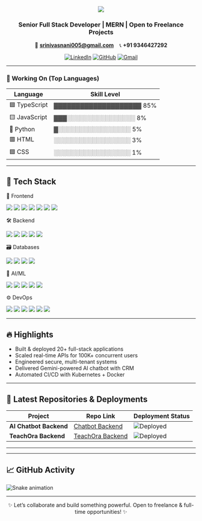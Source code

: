 <!-- GitHub README | Pragada N D S Sai Srinivas -->

<div align="center">

<img src="https://capsule-render.vercel.app/api?type=waving&color=0:0B1120,100:2563EB&height=230&section=header&text=Pragada%20N%20D%20S%20Sai%20Srinivas&fontSize=42&fontColor=FFFFFF&animation=fadeIn" />

<h3> Senior Full Stack Developer | MERN | Open to Freelance Projects</h3>

📧 **srinivasnani005@gmail.com** &nbsp;&nbsp;&nbsp;📞 **+91 9346427292**  

[![LinkedIn](https://img.shields.io/badge/-LinkedIn-0A66C2?style=for-the-badge&logo=linkedin&logoColor=white)](https://linkedin.com/in/pragadasrinivas)
[![GitHub](https://img.shields.io/badge/-GitHub-181717?style=for-the-badge&logo=github&logoColor=white)](https://github.com/srinivasnani005)
[![Gmail](https://img.shields.io/badge/-Gmail-EA4335?style=for-the-badge&logo=gmail&logoColor=white)](mailto:srinivasnani005@gmail.com)

</div>

---

### 🧾 Working On (Top Languages)

| Language     | Skill Level                             |
|--------------|------------------------------------------|
| 🟦 TypeScript | ▓▓▓▓▓▓▓▓▓▓▓▓▓▓▓▓▓▓▓▓ 85%                |
| 🟨 JavaScript | ▓▓▓░░░░░░░░░░░░░░░░ 8%                  |
| 🐍 Python     | ▓░░░░░░░░░░░░░░░░░ 5%                   |
| 🟥 HTML       | ░░░░░░░░░░░░░░░░░░ 3%                   |
| 🟦 CSS        | ░░░░░░░░░░░░░░░░░░ 1%                   |

---

## 🚀 Tech Stack

🎨 Frontend
<div align="left">
<img src="https://img.shields.io/badge/-React.js-61DAFB?style=for-the-badge&logo=react&logoColor=white" />
<img src="https://img.shields.io/badge/-TypeScript-3178C6?style=for-the-badge&logo=typescript&logoColor=white" />
<img src="https://img.shields.io/badge/-TailwindCSS-38B2AC?style=for-the-badge&logo=tailwindcss&logoColor=white" />
<img src="https://img.shields.io/badge/-MUI-007FFF?style=for-the-badge&logo=mui&logoColor=white" />
<img src="https://img.shields.io/badge/-Redux-764ABC?style=for-the-badge&logo=redux&logoColor=white" />
<img src="https://img.shields.io/badge/-HTML5-E34F26?style=for-the-badge&logo=html5&logoColor=white" />
<img src="https://img.shields.io/badge/-CSS3-1572B6?style=for-the-badge&logo=css3&logoColor=white" />
</div>

🛠 Backend
<div align="left">
<img src="https://img.shields.io/badge/-Node.js-339933?style=for-the-badge&logo=node.js&logoColor=white" />
<img src="https://img.shields.io/badge/-NestJS-E0234E?style=for-the-badge&logo=nestjs&logoColor=white" />
<img src="https://img.shields.io/badge/-Express-000000?style=for-the-badge&logo=express&logoColor=white" />
<img src="https://img.shields.io/badge/-GraphQL-E10098?style=for-the-badge&logo=graphql&logoColor=white" />
<img src="https://img.shields.io/badge/-REST-FF9800?style=for-the-badge&logo=json&logoColor=white" />
</div>

🗃 Databases
<div align="left">
<img src="https://img.shields.io/badge/-MongoDB-47A248?style=for-the-badge&logo=mongodb&logoColor=white" />
<img src="https://img.shields.io/badge/-MySQL-4479A1?style=for-the-badge&logo=mysql&logoColor=white" />
<img src="https://img.shields.io/badge/-PostgreSQL-4169E1?style=for-the-badge&logo=postgresql&logoColor=white" />
<img src="https://img.shields.io/badge/-Firebase-FFCA28?style=for-the-badge&logo=firebase&logoColor=black" />
</div>

🤖 AI/ML
<div align="left">
<img src="https://img.shields.io/badge/-Python-3776AB?style=for-the-badge&logo=python&logoColor=white" />
<img src="https://img.shields.io/badge/-FastAPI-009688?style=for-the-badge&logo=fastapi&logoColor=white" />
<img src="https://img.shields.io/badge/-FAISS-4E4E4E?style=for-the-badge" />
<img src="https://img.shields.io/badge/-scikit--learn-F7931E?style=for-the-badge&logo=scikit-learn&logoColor=white" />
<img src="https://img.shields.io/badge/-NumPy-013243?style=for-the-badge&logo=numpy&logoColor=white" />
</div>

⚙️ DevOps
<div align="left">
<img src="https://img.shields.io/badge/-Docker-2496ED?style=for-the-badge&logo=docker&logoColor=white" />
<img src="https://img.shields.io/badge/-Kubernetes-326CE5?style=for-the-badge&logo=kubernetes&logoColor=white" />
<img src="https://img.shields.io/badge/-NGINX-009639?style=for-the-badge&logo=nginx&logoColor=white" />
<img src="https://img.shields.io/badge/-AWS-232F3E?style=for-the-badge&logo=amazon-aws&logoColor=white" />
<img src="https://img.shields.io/badge/-GitHub-181717?style=for-the-badge&logo=github&logoColor=white" />
<img src="https://img.shields.io/badge/-Vercel-000000?style=for-the-badge&logo=vercel&logoColor=white" />
</div>

---

## 🔥 Highlights

- Built & deployed 20+ full-stack applications
- Scaled real-time APIs for 100K+ concurrent users
- Engineered secure, multi-tenant systems
- Delivered Gemini-powered AI chatbot with CRM
- Automated CI/CD with Kubernetes + Docker

---

## 📁 Latest Repositories & Deployments

| Project             | Repo Link                                                                 | Deployment Status                          |
|---------------------|---------------------------------------------------------------------------|--------------------------------------------|
| **AI Chatbot Backend** | [Chatbot Backend](https://github.com/Dpr-admin/chatbot_backend)           | ![Deployed](https://img.shields.io/badge/deployed-✅-green) |
| **TeachOra Backend**   | [TeachOra Backend](https://github.com/teachora/teachora_backend)           | ![Deployed](https://img.shields.io/badge/deployed-✅-green) |

---

---

## 📈 GitHub Activity

![Snake animation](https://raw.githubusercontent.com/tobiasmeyhoefer/tobiasmeyhoefer/output/github-snake-dark.svg)


---

<div align="center">

✨ Let’s collaborate and build something powerful. Open to freelance & full-time opportunities! ✨

</div>
